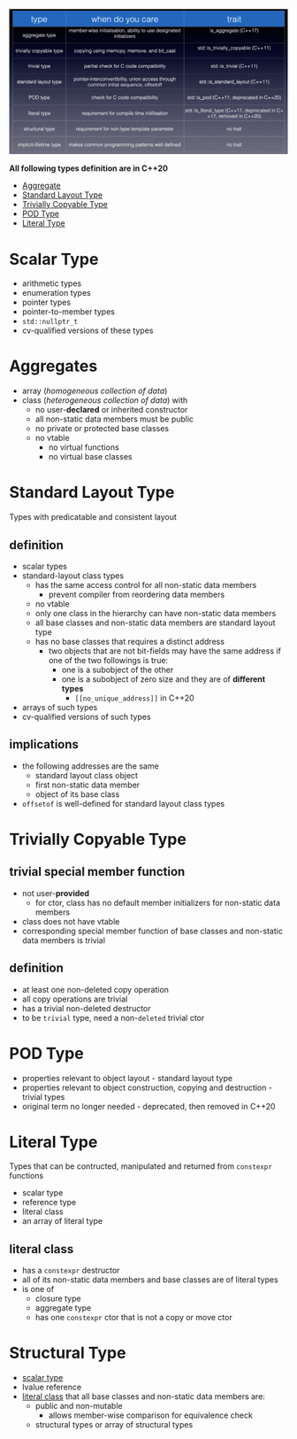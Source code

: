 
<img src="./slides/type-categories.png">

__All following types definition are in C++20__
- [Aggregate](#aggregates)
- [Standard Layout Type](#standard-layout-type)
- [Trivially Copyable Type](#trivially-copyable-type)
- [POD Type](#pod-type)
- [Literal Type](#literal-type)

# Scalar Type

- arithmetic types
- enumeration types
- pointer types
- pointer-to-member types
- `std::nullptr_t`
- cv-qualified versions of these types

# Aggregates

- array (_homogeneous collection of data_)
- class (_heterogeneous collection of data_) with
    - no user-__declared__ or inherited constructor
    - all non-static data members must be public
    - no private or protected base classes
    - no vtable
        - no virtual functions
        - no virtual base classes

# Standard Layout Type

Types with predicatable and consistent layout

## definition

- scalar types
- standard-layout class types
    - has the same access control for all non-static data members
        - prevent compiler from reordering data members
    - no vtable
    - only one class in the hierarchy can have non-static data members
    - all base classes and non-static data members are standard layout type
    - has no base classes that requires a distinct address
        - two objects that are not bit-fields may have the same address if one of the two followings is true:
            - one is a subobject of the other
            - one is a subobject of zero size and they are of __different types__
                - `[[no_unique_address]]` in C++20
- arrays of such types
- cv-qualified versions of such types

## implications

- the following addresses are the same
    - standard layout class object
    - first non-static data member
    - object of its base class
- `offsetof` is well-defined for standard layout class types

# Trivially Copyable Type

## trivial special member function

- not user-__provided__
    - for ctor, class has no default member initializers for non-static data members
- class does not have vtable
- corresponding special member function of base classes and non-static data members is trivial

## definition

- at least one non-deleted copy operation
- all copy operations are trivial
- has a trivial non-deleted destructor
- to be `trivial` type, need a non-`deleted` trivial ctor


# POD Type

- properties relevant to object layout - standard layout type
- properties relevant to object construction, copying and destruction - trivial types
- original term no longer needed - deprecated, then removed in C++20

# Literal Type

Types that can be contructed, manipulated and returned from `constexpr` functions

- scalar type
- reference type
- literal class
- an array of literal type

## literal class

- has a `constexpr` destructor
- all of its non-static data members and base classes are of literal types
- is one of
    - closure type
    - aggregate type
    - has one `constexpr` ctor that is not a copy or move ctor

# Structural Type

- [scalar type](#scalar-type)
- lvalue reference
- [literal class](#literal-class) that all base classes and non-static data members are:
    - public and non-mutable
        - allows member-wise comparison for equivalence check
    - structural types or array of structural types
